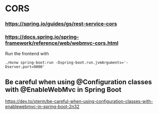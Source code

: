 # CORS
### https://spring.io/guides/gs/rest-service-cors
### https://docs.spring.io/spring-framework/reference/web/webmvc-cors.html

Run the frontend with 
```
./mvnw spring-boot:run -Dspring-boot.run.jvmArguments='-Dserver.port=9000'
```

## Be careful when using @Configuration classes with @EnableWebMvc in Spring Boot
https://dev.to/xterm/be-careful-when-using-configuration-classes-with-enablewebmvc-in-spring-boot-2n32